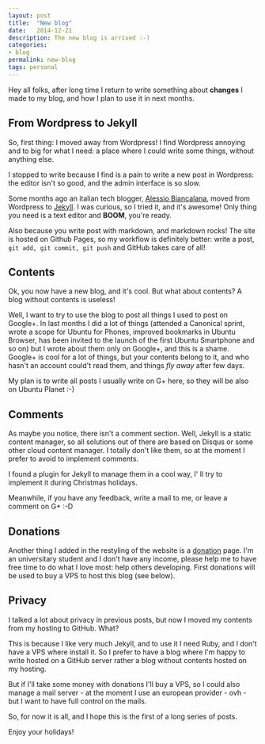 ```yaml
---
layout: post
title:  "New blog"
date:   2014-12-21
description: The new blog is arrived :-)
categories:
- blog
permalink: new-blog
tags: personal
---
```


Hey all folks, after long time I return to write something about **changes** I
made to my blog, and how I plan to use it in next months.

## From Wordpress to Jekyll

So, first thing: I moved away from Wordpress! I find Wordpress annoying and to
big for what I need: a place where I could write some things, without anything
else.

I stopped to write because I find is a pain to write a new post in Wordpress:
the editor isn't so good, and the admin interface is so slow.

Some months ago an italian tech blogger, [Alessio Biancalana][dottorblaster],
moved from Wordpress to [Jekyll][jekyll]. I was curious, so I tried it, and it's
awesome! Only thing you need is a text editor and **BOOM**, you're ready.

Also because you write post with markdown, and markdown rocks! The site is
hosted on Github Pages, so my workflow is definitely better: write a post, `git
add, git commit, git push` and GitHub takes care of all!

## Contents

Ok, you now have a new blog, and it's cool. But what about contents? A blog
without contents is useless!

Well, I want to try to use the blog to post all things I used to post on
Google+. In last months I did a lot of things (attended a Canonical sprint,
wrote a scope for Ubuntu for Phones, improved bookmarks in Ubuntu Browser, has
been invited to the launch of the first Ubuntu Smartphone and so on) but I wrote
about them only on Google+, and this is a shame. Google+ is cool for a lot of
things, but your contents belong to it, and who hasn't an account could't read
them, and things *fly away* after few days.

My plan is to write all posts I usually write on G+ here, so they will be also
on Ubuntu Planet :-)

## Comments

As maybe you notice, there isn't a comment section. Well, Jekyll is a static
content manager, so all solutions out of there are based on Disqus or some other
cloud content manager. I totally don't like them, so at the moment I prefer to
avoid to implement comments.

I found a plugin for Jekyll to manage them in a cool way, I' ll try to implement
it during Christmas holidays.

Meanwhile, if you have any feedback, write a mail to me, or leave a comment on
G+ :-D

## Donations

Another thing I added in the restyling of the website is a [donation][donation]
page. I'm an universitary student and I don't have any income, please help me to
have free time to do what I love most: help others developing. First donations
will be used to buy a VPS to host this blog (see below).

## Privacy

I talked a lot about privacy in previous posts, but now I moved my contents from
my hosting to GitHub. What?

This is because I like very much Jekyll, and to use it I need Ruby, and I don't
have a VPS where install it. So I prefer to have a blog where I'm happy to write
hosted on a GitHub server rather a blog without contents hosted on my hosting.

But if I'll take some money with donations I'll buy a VPS, so I could also
manage a mail server - at the moment I use an european provider - ovh - but I
want to have full control on the mails.

So, for now it is all, and I hope this is the first of a long series of posts.

Enjoy your holidays!

[dottorblaster]: http://dottorblaster.it/
[jekyll]: http://jekyllrb.com
[donation]: https://rpadovani.github.io/donations
